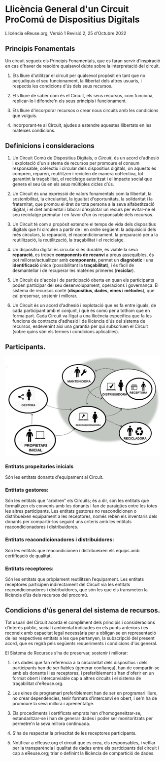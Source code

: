 Llicència General d'un Circuit ProComú de Dispositius Digitals
============================================================
Llicència eReuse.org, Versió 1 Revisió 2, 25 d'Octubre 2022

## Principis Fonamentals

Un circuit segueix els Principis Fonamentals, que es faran servir d'inspiració en cas d'haver de resoldre qualsevol dubte sobre la interpretació del circuit. 

1. Ets lliure d'utilitzar el circuit per qualsevol propòsit en tant que no perjudiquis el seu funcionament, la llibertat dels altres usuaris, i respectis les condicions d'ús dels seus recursos.

2. Ets lliure de saber com és el Circuit, els seus recursos, com funciona, replicar-lo i difondre'n els seus principis i funcionament. 

3. Ets lliure d'incorporar recursos o crear nous circuits amb les condicions que vulguis.

4. Incorporant-te al Circuit, ajudes a estendre aquestes llibertats en les mateixes condicions.

## Definicions i consideracions

1. Un Circuit Comú de Dispositius Digitals, o *Circuit*, és un acord d'adhesió i explotació d'un sistema de recursos per promoure el consum responsable, col·lectiu i circular dels dispositius digitals, on aquests és compren, reparen, reutilitzen i reciclen de manera col·lectiva, tot garantint la traçabilitat, el reciclatge autoritzat i el impacte social que genera el seu ús en els seus múltiples cicles d'ús.

2. Un Circuit és una expressió de valors fonamentals com la llibertat, la sostenibilitat, la circularitat, la igualtat d'oportunitats, la solidaritat i la fraternitat, que promou el dret de tota persona a la seva alfabetització digital, i el dret ambiental i laboral d'explotar un recurs per evitar-ne el seu reciclatge prematur i en favor d'un ús responsable dels recursos. 

3. Un Circuit té com a propòsit extendre el temps de vida dels dispositius digitals que hi circulen a partir de i en ordre següent: la adquisició dels més circulars, la reparació, el reacondicionament, la preparació per a la reutilització, la reutilització, la traçabilitat i el reciclatge. 

4. Un dispositiu digital és circular si és durable, és viable la seva **reparació**, es troben **components de recanvi** a preus assequibles, és pot millorar/actualitzar amb **components**, permet un **diagnòstic** i una **identificació** única (possibilitant la **traçabilitat**), i és fàcil de desmantellar i de recuperar les matèries primeres (**reciclar**).

5. Un Circuit és d'accés i de participació oberta en quan els participants poden participar del seu desenvolupament, operacions i governança. El sistema de recursos conté (**dispositius, dades, eines i mètodes**), que cal preservar, sostenir i millorar. 

6. Un Circuit és un acord d'adhesió i explotació que es fa entre iguals, de cada participant amb el conjunt, i què és comú per a tothom que en forma part. Cada Circuit va lligat a una llicència específica que fa les funcions de contracte d'adhesió i de llicència d'ús del sistema de recursos, esdevenint així una garantia per qui subscriuen el Circuit (sobre quins són els termes i condicions aplicables).

## Participants.

![Image of Document schema License](../98-utils/img/eReuse-Base-modelo-circuito-Referee-CAT.png) 

### Entitats propeitaries inicials
Són les entitats donants d'equipament al Circuit.

### Entitats gestores:
Són les entitats que “arbitren” els Circuits; és a dir, són les entitats que formalitzen els convenis amb les donants i fan de paraigües entre les totes les altres participants. Les entitats gestores no reacondicionen o distribueixen equipament a les receptores, només reben els inventaris dels donants per compartir-los seguint uns criteris amb les entitats reacondicionadores i distribuidores. 

### Entitats reacondicionadores i distribuidores:
Són les entitats que reacondicionen i distribueixen els equips amb certificació de qualitat. 

### Entitats receptores:
Són les entitats que pròpiament reutilitzen l’equipament. Les entitats receptores participen indirectament del Circuit via les entitats reacondicionadores i distribuïdores, que són les que els transmeten la llicència d’ús dels recursos del procomú. 

## Condicions d’ús general del sistema de recursos.

Tot usuari del Circuit acorda el compliment dels principis i consideracions d’interès públic, social i ambiental indicades en els punts anteriors i es reconeix amb capacitat legal necessària per a obligar-se en representació de les respectives entitats a les que pertanyen, la subscripció del present acord, que es regirà pels següents requeriments i condicions d'ús general.

El Sistema de Recursos s’ha de preservar, sostenir i millorar:

1. Les dades que fan referència a la circularitat dels dispositius i dels participants han de ser fiables (generar confiança), han de compartir-se amb els donants i les receptores, i preferiblement s'han d'oferir en un format obert i intercanviable cap a altres circuits i el sistema de traçabilitat d'eReuse.org. 

2. Les eines de programari preferiblement han de ser en programari lliure, no crear dependències, tenir formats d'intercanvi en obert, i se'n ha de promoure la seva millora i aprenentatge.

3. Els procediments i certificats emprats han d'homogeneitzar-se, estandaritzar-se i han de generar dades i poder ser monitoritzats per permetre'n la seva millora continuada.

4. S'ha de respectar la privacitat de les receptores participants. 

5. Notificar a eReuse.org el circuit que es crea, els responsables, i vetllar per la transparència i qualitat de dades entre els participants del circuit i cap a eReuse.org; triar o definint la llicència de compartició de dades.
